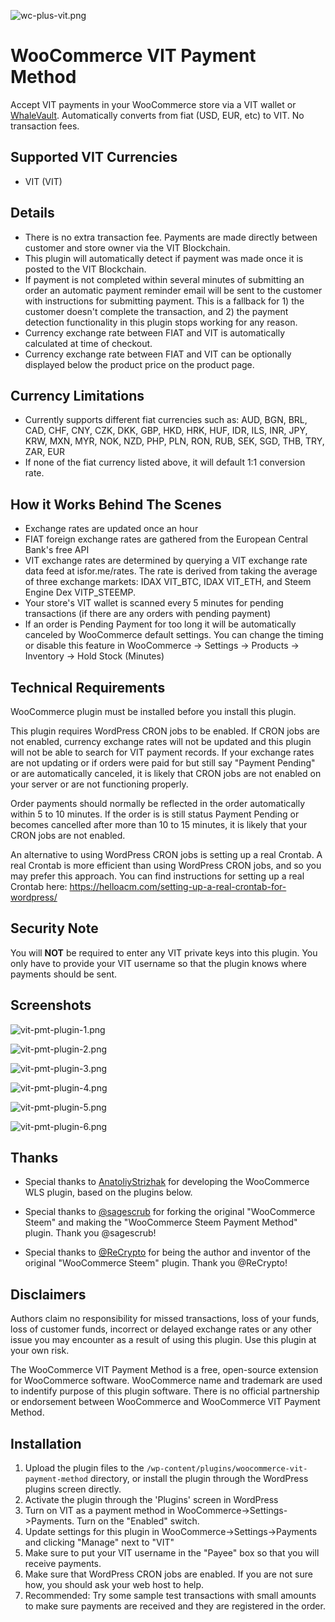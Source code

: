 ![wc-plus-vit.png](https://cdn.steemitimages.com/DQmb3YZp3uNzrVG4rrHbq6SAkMpMod9PHf8gbL643bhQFQa/wc-plus-vit.png)

# WooCommerce VIT Payment Method
Accept VIT payments in your WooCommerce store via a VIT wallet or [WhaleVault](https://github.com/alexpmorris/WhaleVault). Automatically converts from fiat (USD, EUR, etc) to VIT. No transaction fees.

## Supported VIT Currencies
- VIT (VIT)

## Details
* There is no extra transaction fee. Payments are made directly between customer and store owner via the VIT Blockchain.
* This plugin will automatically detect if payment was made once it is posted to the VIT Blockchain. 
* If payment is not completed within several minutes of submitting an order an automatic payment reminder email will be sent to the customer with instructions for submitting payment. This is a fallback for 1) the customer doesn't complete the transaction, and 2) the payment detection functionality in this plugin stops working for any reason.
* Currency exchange rate between FIAT and VIT is automatically calculated at time of checkout.
* Currency exchange rate between FIAT and VIT can be optionally displayed below the product price on the product page.

## Currency Limitations
- Currently supports different fiat currencies such as: AUD, BGN, BRL, CAD, CHF, CNY, CZK, DKK, GBP, HKD, HRK, HUF, IDR, ILS, INR, JPY, KRW, MXN, MYR, NOK, NZD, PHP, PLN, RON, RUB, SEK, SGD, THB, TRY, ZAR, EUR
- If none of the fiat currency listed above, it will default 1:1 conversion rate.

## How it Works Behind The Scenes
* Exchange rates are updated once an hour
* FIAT foreign exchange rates are gathered from the European Central Bank's free API
* VIT exchange rates are determined by querying a VIT exchange rate data feed at isfor.me/rates. The rate is derived from taking the average of three exchange markets: IDAX VIT_BTC, IDAX VIT_ETH, and Steem Engine Dex VITP_STEEMP.
* Your store's VIT wallet is scanned every 5 minutes for pending transactions (if there are any orders with pending payment)
* If an order is Pending Payment for too long it will be automatically canceled by WooCommerce default settings. You can change the timing or disable this feature in WooCommerce -> Settings -> Products -> Inventory -> Hold Stock (Minutes)

## Technical Requirements
WooCommerce plugin must be installed before you install this plugin.

This plugin requires WordPress CRON jobs to be enabled. If CRON jobs are not enabled, currency exchange rates will not be updated and this plugin will not be able to search for VIT payment records. If your exchange rates are not updating or if orders were paid for but still say "Payment Pending" or are automatically canceled, it is likely that CRON jobs are not enabled on your server or are not functioning properly.

Order payments should normally be reflected in the order automatically within 5 to 10 minutes. If the order is is still status Payment Pending or becomes cancelled after more than 10 to 15 minutes, it is likely that your CRON jobs are not enabled.

An alternative to using WordPress CRON jobs is setting up a real Crontab. A real Crontab is more efficient than using WordPress CRON jobs, and so you may prefer this approach. You can find instructions for setting up a real Crontab here: https://helloacm.com/setting-up-a-real-crontab-for-wordpress/

## Security Note
You will <strong>NOT</strong> be required to enter any VIT private keys into this plugin. You only have to provide your VIT username so that the plugin knows where payments should be sent.

## Screenshots
![vit-pmt-plugin-1.png](https://cdn.steemitimages.com/DQmee4NyUUgMgsfKftTsj9Kf7jrabYQookrHShnDJgXpnyv/vit-pmt-plugin-1.png)

![vit-pmt-plugin-2.png](https://cdn.steemitimages.com/DQmf9L127hxVdhKZDHvfAKuCkXJgaHwVdk9o1VyKiuN21Ss/vit-pmt-plugin-2.png)

![vit-pmt-plugin-3.png](https://cdn.steemitimages.com/DQmd9gXy5ubjGvv26QTv42thNut91fJkLkMvyz7jsmLaY11/vit-pmt-plugin-3.png)

![vit-pmt-plugin-4.png](https://cdn.steemitimages.com/DQmX1iFwzcxW9gWnaCYEmbCCjpJmWBpdtVzkk62EsNoabkH/vit-pmt-plugin-4.png)

![vit-pmt-plugin-5.png](https://cdn.steemitimages.com/DQmdzvkJbATSNQWWNVWpLbNmY5zVgBd9kYus7gmxyzoTtHo/vit-pmt-plugin-5.png)

![vit-pmt-plugin-6.png](https://cdn.steemitimages.com/DQmawfoCxUxmWnxrMu6VHwWWvX1Qc8YNyendNsPFEit7bSF/vit-pmt-plugin-6.png)

## Thanks
* Special thanks to [AnatoliyStrizhak](https://github.com/AnatoliyStrizhak/whaleshares) for developing the WooCommerce WLS plugin, based on the plugins below.

* Special thanks to [@sagescrub](https://steemit.com/@sagescrub) for forking the original "WooCommerce Steem" and making the "WooCommerce Steem Payment Method" plugin. Thank you @sagescrub!

* Special thanks to [@ReCrypto](https://steemit.com/@recrypto) for being the author and inventor of the original "WooCommerce Steem" plugin. Thank you @ReCrypto!

## Disclaimers
Authors claim no responsibility for missed transactions, loss of your funds, loss of customer funds, incorrect or delayed exchange rates or any other issue you may encounter as a result of using this plugin. Use this plugin at your own risk.

The WooCommerce VIT Payment Method is a free, open-source extension for WooCommerce software. WooCommerce name and trademark are used to indentify purpose of this plugin software. There is no official partnership or endorsement between WooCommerce and WooCommerce VIT Payment Method.

## Installation

1. Upload the plugin files to the `/wp-content/plugins/woocommerce-vit-payment-method` directory, or install the plugin through the WordPress plugins screen directly.
1. Activate the plugin through the 'Plugins' screen in WordPress
1. Turn on VIT as a payment method in WooCommerce->Settings->Payments. Turn on the "Enabled" switch.
1. Update settings for this plugin in WooCommerce->Settings->Payments and clicking "Manage" next to "VIT"
1. Make sure to put your VIT username in the "Payee" box so that you will receive payments.
1. Make sure that WordPress CRON jobs are enabled. If you are not sure how, you should ask your web host to help.
1. Recommended: Try some sample test transactions with small amounts to make sure payments are received and they are registered in the order. 

